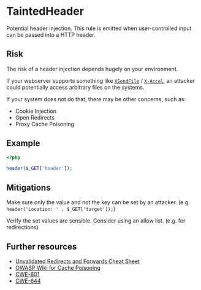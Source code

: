 # TaintedHeader

Potential header injection. This rule is emitted when user-controlled input can be passed into a HTTP header.

## Risk

The risk of a header injection depends hugely on your environment.

If your webserver supports something like [`XSendFile`](https://www.nginx.com/resources/wiki/start/topics/examples/xsendfile/) / [`X-Accel`](https://www.nginx.com/resources/wiki/start/topics/examples/x-accel/), an attacker could potentially access arbitrary files on the systems.

If your system does not do that, there may be other concerns, such as:

- Cookie Injection
- Open Redirects
- Proxy Cache Poisoning

## Example

```php
<?php

header($_GET['header']);
```

## Mitigations

Make sure only the value and not the key can be set by an attacker. (e.g. `header('Location: ' . $_GET['target']);`)

Verify the set values are sensible. Consider using an allow list. (e.g. for redirections)

## Further resources

- [Unvalidated Redirects and Forwards Cheat Sheet](https://cheatsheetseries.owasp.org/cheatsheets/Unvalidated_Redirects_and_Forwards_Cheat_Sheet.html)
- [OWASP Wiki for Cache Poisoning](https://owasp.org/www-community/attacks/Cache_Poisoning)
- [CWE-601](https://cwe.mitre.org/data/definitions/601.html)
- [CWE-644](https://cwe.mitre.org/data/definitions/644.html)
